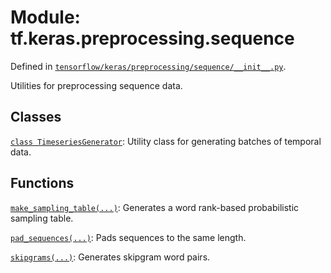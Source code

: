<div itemscope itemtype="http://developers.google.com/ReferenceObject">
<meta itemprop="name" content="tf.keras.preprocessing.sequence" />
</div>

# Module: tf.keras.preprocessing.sequence



Defined in [`tensorflow/keras/preprocessing/sequence/__init__.py`](https://www.tensorflow.org/code/tensorflow/keras/preprocessing/sequence/__init__.py).

Utilities for preprocessing sequence data.

## Classes

[`class TimeseriesGenerator`](../../../tf/keras/preprocessing/sequence/TimeseriesGenerator.md): Utility class for generating batches of temporal data.

## Functions

[`make_sampling_table(...)`](../../../tf/keras/preprocessing/sequence/make_sampling_table.md): Generates a word rank-based probabilistic sampling table.

[`pad_sequences(...)`](../../../tf/keras/preprocessing/sequence/pad_sequences.md): Pads sequences to the same length.

[`skipgrams(...)`](../../../tf/keras/preprocessing/sequence/skipgrams.md): Generates skipgram word pairs.

